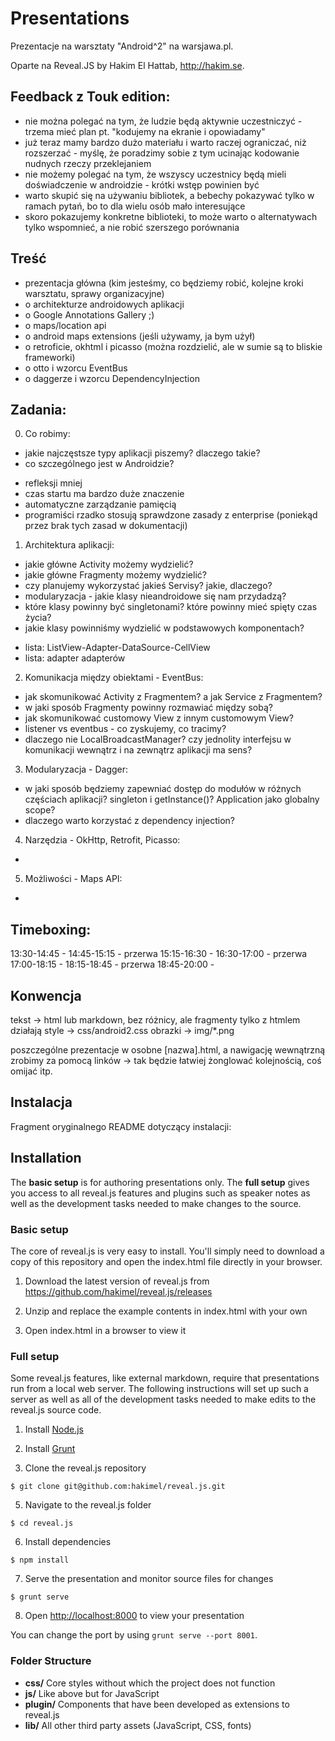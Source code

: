 # Presentations  

Prezentacje na warsztaty "Android^2" na warsjawa.pl.

Oparte na Reveal.JS by Hakim El Hattab, http://hakim.se.


## Feedback z Touk edition:

* nie można polegać na tym, że ludzie będą aktywnie uczestniczyć - trzema mieć plan pt. "kodujemy na ekranie i opowiadamy"
* już teraz mamy bardzo dużo materiału i warto raczej ograniczać, niż rozszerzać - myślę, że poradzimy sobie z tym ucinając kodowanie nudnych rzeczy przeklejaniem
* nie możemy polegać na tym, że wszyscy uczestnicy będą mieli doświadczenie w androidzie - krótki wstęp powinien być
* warto skupić się na używaniu bibliotek, a bebechy pokazywać tylko w ramach pytań, bo to dla wielu osób mało interesujące
* skoro pokazujemy konkretne biblioteki, to może warto o alternatywach tylko wspomnieć, a nie robić szerszego porównania


## Treść

* prezentacja główna (kim jesteśmy, co będziemy robić, kolejne kroki warsztatu, sprawy organizacyjne)
* o architekturze androidowych aplikacji
* o Google Annotations Gallery ;)
* o maps/location api
* o android maps extensions (jeśli używamy, ja bym użył)
* o retroficie, okhtml i picasso (można rozdzielić, ale w sumie są to bliskie frameworki)
* o otto i wzorcu EventBus
* o daggerze i wzorcu DependencyInjection


## Zadania:

0. Co robimy:
* jakie najczęstsze typy aplikacji piszemy? dlaczego takie?
* co szczególnego jest w Androidzie?
- refleksji mniej
- czas startu ma bardzo duże znaczenie
- automatyczne zarządzanie pamięcią
- programiści rzadko stosują sprawdzone zasady z enterprise 
(poniekąd przez brak tych zasad w dokumentacji)

1. Architektura aplikacji:
* jakie główne Activity możemy wydzielić?
* jakie główne Fragmenty możemy wydzielić?
* czy planujemy wykorzystać jakieś Servisy? jakie, dlaczego?
* modularyzacja - jakie klasy nieandroidowe się nam przydadzą?
* które klasy powinny być singletonami? które powinny mieć spięty czas życia?
* jakie klasy powinniśmy wydzielić w podstawowych komponentach? 
- lista: ListView-Adapter-DataSource-CellView
- lista: adapter adapterów

2. Komunikacja między obiektami - EventBus:
* jak skomunikować Activity z Fragmentem? a jak Service z Fragmentem?
* w jaki sposób Fragmenty powinny rozmawiać między sobą?
* jak skomunikować customowy View z innym customowym View?
* listener vs eventbus - co zyskujemy, co tracimy?
* dlaczego nie LocalBroadcastManager? czy jednolity interfejsu w komunikacji wewnątrz i na zewnątrz aplikacji ma sens?

3. Modularyzacja - Dagger:
* w jaki sposób będziemy zapewniać dostęp do modułów w różnych częściach aplikacji? singleton i getInstance()? Application jako globalny scope?
* dlaczego warto korzystać z dependency injection?

4. Narzędzia - OkHttp, Retrofit, Picasso:
* 

5. Możliwości - Maps API:
* 


## Timeboxing:

13:30-14:45 - 
14:45-15:15 - przerwa
15:15-16:30 -
16:30-17:00 - przerwa
17:00-18:15 -
18:15-18:45 - przerwa
18:45-20:00 - 


## Konwencja

tekst   -> html lub markdown, bez różnicy, ale fragmenty tylko z htmlem działają
style   -> css/android2.css
obrazki -> img/*.png

poszczególne prezentacje w osobne [nazwa].html, a nawigację wewnątrzną zrobimy za pomocą linków -> tak będzie łatwiej żonglować kolejnością, coś omijać itp.


## Instalacja

Fragment oryginalnego README dotyczący instalacji:

## Installation

The **basic setup** is for authoring presentations only. The **full setup** gives you access to all reveal.js features and plugins such as speaker notes as well as the development tasks needed to make changes to the source.

### Basic setup

The core of reveal.js is very easy to install. You'll simply need to download a copy of this repository and open the index.html file directly in your browser.

1. Download the latest version of reveal.js from <https://github.com/hakimel/reveal.js/releases>

2. Unzip and replace the example contents in index.html with your own

3. Open index.html in a browser to view it


### Full setup

Some reveal.js features, like external markdown, require that presentations run from a local web server. The following instructions will set up such a server as well as all of the development tasks needed to make edits to the reveal.js source code.

1. Install [Node.js](http://nodejs.org/)

2. Install [Grunt](http://gruntjs.com/getting-started#installing-the-cli)

4. Clone the reveal.js repository
```
$ git clone git@github.com:hakimel/reveal.js.git
```

5. Navigate to the reveal.js folder
```
$ cd reveal.js
```

6. Install dependencies
```
$ npm install
```

7. Serve the presentation and monitor source files for changes
```
$ grunt serve
```

8. Open <http://localhost:8000> to view your presentation

You can change the port by using `grunt serve --port 8001`.


### Folder Structure
- **css/** Core styles without which the project does not function
- **js/** Like above but for JavaScript
- **plugin/** Components that have been developed as extensions to reveal.js
- **lib/** All other third party assets (JavaScript, CSS, fonts)

